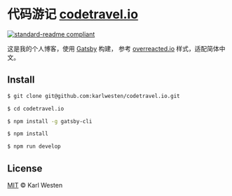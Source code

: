 # 代码游记 [codetravel.io](https://codetravel.io/)

[![standard-readme compliant](https://img.shields.io/badge/readme%20style-standard-brightgreen.svg?style=flat-square)](https://github.com/RichardLitt/standard-readme)

这是我的个人博客，使用 [Gatsby](https://www.gatsbyjs.com/) 构建， 参考 [overreacted.io](https://overreacted.io/) 样式，适配简体中文。

## Install

```sh
$ git clone git@github.com:karlwesten/codetravel.io.git

$ cd codetravel.io

$ npm install -g gatsby-cli

$ npm install

$ npm run develop
```

## License

[MIT](LICENSE) © Karl Westen
